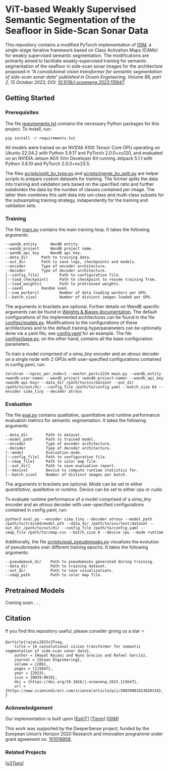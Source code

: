 # ViT-based Weakly Supervised Semantic Segmentation of the Seafloor in Side-Scan Sonar Data

This repository contains a modified PyTorch implementation of [ISIM](https://github.com/cenkbircanoglu/isim/tree/4536acff6aa90e407e3054497587e3deea435ad9), a single-stage iterative framework based on Class Activation Maps (CAMs) for weakly supervised semantic segmentation. The modifications are primarily aimed to facilitate weakly-supervised training for semantic segmentation of the seafloor in side-scan sonar images for the architecture proposed in *"A convolutional vision transformer for semantic segmentation of side-scan sonar data" published in Ocean Engineering, Volume 86, part 2, 15 October 2023, DOI: [10.1016/j.oceaneng.2023.115647](https://www.sciencedirect.com/science/article/pii/S0029801823020310).*

## Getting Started

### Prerequisites

The file [requirements.txt](https://github.com/CIRS-Girona/w-s3Tseg/blob/main/requirements.txt) contains the necessary Python packages for this project. To install, run:
```
pip install -r requirements.txt
```

All models were trained on an NVIDIA A100 Tensor Core GPU operating on Ubuntu 22.04.2 with Python 3.9.17 and PyTorch 2.0.0+cu120, and evaluated on an NVIDIA Jetson AGX Orin Developer Kit running Jetpack 5.1.1 with Python 3.8.10 and PyTorch 2.0.0+nv23.5.

<!-- The **dataset** used for training is available for download via [this link](https://zenodo.org/records/xxxx). -->

The files [scripts/split_by_type.py](https://github.com/CIRS-Girona/w-s3Tseg/blob/main/scripts/split_by_type.py) and [scripts/merge_by_split.py](https://github.com/CIRS-Girona/w-s3Tseg/blob/main/scripts/merge_by_split.py) are helper scripts to prepare custom datasets for training. The former splits the data into training and validation sets based on the specified ratio and further subdivides the data by the number of classes contained per image. The latter then combines this split data into uni-class and multi-class subsets for the subsampling training strategy, independently for the training and validation sets.

### Training

The file [main.py](https://github.com/CIRS-Girona/w-s3Tseg/blob/main/main.py) contains the main training loop. It takes the following arguments:
```
--wandb_entity		WandB entity.
--wandb_project		WandB project name.
--wandb_api_key		WandB api key.
--data_dir		Path to training data.
--out_dir		Path to save logs, checkpoints and models.
--encoder		Type of encoder architecture.
--decoder		Type of decoder architecture.
[--config_file]	        Path to configuration file.
[--load_checkpoint]     Path to checkpoint to resume training from.
[--load_weights]        Path to pretrained weights.
[--seed]		Random seed.
[--num_workers]	        Number of data loading workers per GPU.
[--batch_size]	        Number of distinct images loaded per GPU.
```

The arguments in brackets are optional. Further details on WandB specific arguments can be found in [Weights & Biases documentation](https://docs.wandb.ai/guides/track/environment-variables). The default configurations of the implemented architectures can be found in the file [configs/models.py](https://github.com/CIRS-Girona/w-s3Tseg/blob/main/configs/models.py). Modifications to the configurations of these architectures and to the default training hyperparameters can be optionally done via a yaml file; see [config.yaml](https://github.com/CIRS-Girona/w-s3Tseg/blob/main/config.yaml) for an example. The file [configs/base.py](https://github.com/CIRS-Girona/w-s3Tseg/blob/main/configs/base.py), on the other hand, contains all the base configuration parameters.

To train a model comprised of a *sima_tiny* encoder and an *atrous* decoder on a single node with 2 GPUs with user-specified configurations contained in config.yaml, run:
```
torchrun --nproc_per_node=1 --master_port=1234 main.py --wandb_entity <wandb-user-name> --wandb_project <wandb-project-name> --wandb_api_key <wandb-api-key> --data_dir /path/to/sss/dataset --out_dir /path/to/out/dir --config_file /path/to/config.yaml --batch_size 64 --encoder sima_tiny --decoder atrous
```

### Evaluation

The file [eval.py](https://github.com/CIRS-Girona/w-s3Tseg/blob/main/eval.py) contains qualitative, quantitative and runtime performance evaluation metrics for semantic segmentation. It takes the following arguments:
```
--data_dir        Path to dataset.
--model_path      Path to trained model.
--encoder         Type of encoder architecture.
--decoder         Type of decoder architecture.
[--mode]          Evaluation mode.
[--config_file]   Path to configuration file.
[--cmap_file]     Path to color map file.
[--out_dir]       Path to save evaluation report.
[--device]        Device to compute runtime statistics for.
[--batch_size]    Number of distinct images per batch.
```

The arguments in brackets are optional. Mode can be set to either *quantitative*, *qualitative* or *runtime*. Device can be set to either *cpu* or *cuda*.

To evaluate runtime performance of a model comprised of a *sima_tiny* encoder and an *atrous* decoder with user-specified configurations contained in config.yaml, run:
```
python3 eval.py --encoder sima_tiny --decoder atrous --model_path /path/to/trained/model.pth --data_dir /path/to/sss/test/dataset --out_dir /path/to/out/dir --config_file /path/to/config.yaml --cmap_file /path/to/cmap.csv --batch_size 8 --device cpu --mode runtime
```

Additionally, the file [scripts/eval_pseudomasks.py](https://github.com/CIRS-Girona/w-s3Tseg/blob/main/scripts/eval_pseudomasks.py) visualizes the evolution of pseudomasks over different training epochs. It takes the following arguments:
```
--pseudomask_dir    Path to pseudomasks generated during training.
--data_dir          Path to training dataset.
--out_dir           Path to save visualizations.
--cmap_path         Path to color map file.
```

## Pretrained Models

Coming soon . . .

## Citation

If you find this repository useful, please consider giving us a star :star:

```
@article{rajani2023s3Tseg,
    title = {A convolutional vision transformer for semantic segmentation of side-scan sonar data},
    author = {Hayat Rajani and Nuno Gracias and Rafael Garcia},
    journal = {Ocean Engineering},
    volume = {286},
    pages = {115647},
    year = {2023},
    issn = {0029-8018},
    doi = {https://doi.org/10.1016/j.oceaneng.2023.115647},
    url = {https://www.sciencedirect.com/science/article/pii/S0029801823020310},
}
```

### Acknowledgement
Our implementation is built upon [[EsViT](https://github.com/microsoft/esvit)] [[Timm](https://github.com/huggingface/pytorch-image-models)] [[ISIM](https://github.com/cenkbircanoglu/isim/tree/4536acff6aa90e407e3054497587e3deea435ad9)]

This work was supported by the DeeperSense project, funded by the European Union’s Horizon 2020 Research and Innovation programme under grant agreement no. [101016958](https://cordis.europa.eu/project/id/101016958).

### Related Projects
[[s3Tseg](https://github.com/CIRS-Girona/s3Tseg)]

